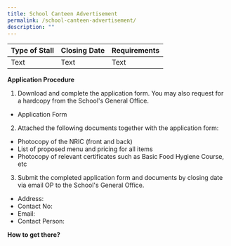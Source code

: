 ```yaml
---
title: School Canteen Advertisement
permalink: /school-canteen-advertisement/
description: ""
---
```



| Type of Stall | Closing Date | Requirements |
| -------- | -------- | -------- |
| Text     | Text     | Text     |

**Application Procedure**

1. Download and complete the application form. You may also request for a hardcopy from the School's General Office.

* Application Form

2. Attached the following documents together with the application form:

* Photocopy of the NRIC (front and back)
* List of proposed menu and pricing for all items
* Photocopy of relevant certificates such as Basic Food Hygiene Course, etc

3. Submit the completed application form and documents by closing date via email OP to the School's General Office.

* Address:
* Contact No:
* Email:
* Contact Person:

**How to get there?**

